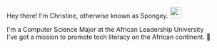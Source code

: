 
Hey there! I'm Christine, otherwise known as Spongey. <img src="https://github.githubassets.com/images/mona-whisper.gif" width= "25px">

I'm a Computer Science Major at the African Leadership University 
<br>I've got a mission to promote tech literacy on the African continent. :lion:
